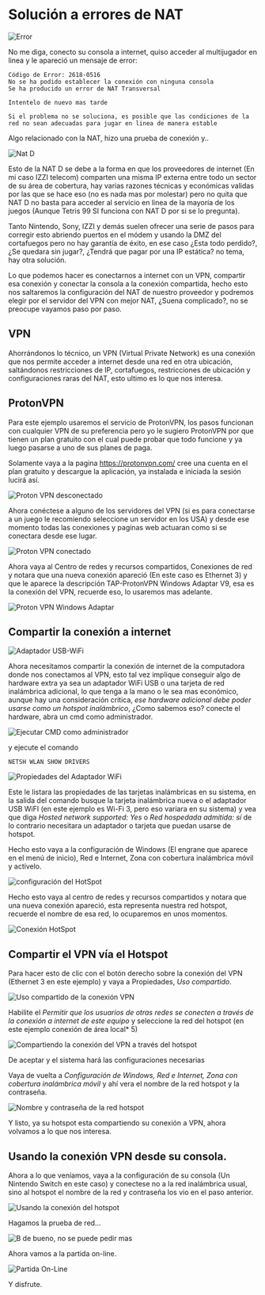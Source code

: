 # Solución a errores de NAT
![Error](img/01_error.jpg "Error de conexión")

No me diga, conecto su consola a internet, quiso acceder al multijugador en linea y le apareció un mensaje de error:

```
Código de Error: 2618-0516
No se ha podido establecer la conexión con ninguna consola
Se ha producido un error de NAT Transversal

Intentelo de nuevo mas tarde

Si el problema no se soluciona, es posible que las condiciones de la red no sean adecuadas para jugar en linea de manera estable
```

Algo relacionado con la NAT, hizo una prueba de conexión y..

![Nat D](img/02_nat_D.jpg "Hello Darkness my old friend")

Esto de la NAT D se debe a la forma en que los proveedores de internet (En mi caso IZZI telecom) comparten una misma IP externa entre todo un sector de su área de cobertura, hay varias razones técnicas y económicas validas por las que se hace eso (no es nada mas por molestar) pero no quita que NAT D no basta para acceder al servicio en linea de la mayoría de los juegos (Aunque Tetris 99 SI funciona con NAT D por si se lo pregunta).

Tanto Nintendo, Sony, IZZI y demás suelen ofrecer una serie de pasos para corregir esto abriendo puertos en el módem y usando la DMZ del cortafuegos pero no hay garantía de éxito, en ese caso ¿Esta todo perdido?, ¿Se quedara sin jugar?, ¿Tendrá que pagar por una IP estática? no tema, hay otra solución.

Lo que podemos hacer es conectarnos a internet con un VPN, compartir esa conexión y conectar la consola a la conexión compartida, hecho esto nos saltaremos la configuración del NAT de nuestro proveedor y podremos elegir por el servidor del VPN con mejor NAT, ¿Suena complicado?, no se preocupe vayamos paso por paso.

## VPN
Ahorrándonos lo técnico, un VPN (Virtual Private Network) es una conexión que nos permite acceder a internet desde una red en otra ubicación, saltándonos restricciones de IP, cortafuegos, restricciones de ubicación y configuraciones raras del NAT, esto ultimo es lo que nos interesa.

## ProtonVPN
Para este ejemplo usaremos el servicio de ProtonVPN, los pasos funcionan con cualquier VPN de su preferencia pero yo le sugiero ProtonVPN por que tienen un plan gratuito con el cual puede probar que todo funcione y ya luego pasarse a uno de sus planes de paga.

Solamente vaya a la pagina https://protonvpn.com/ cree una cuenta en el plan gratuito y descargue la aplicación, ya instalada e iniciada la sesión lucirá así.

![Proton VPN desconectado](img/03_protonVPN_desconectado.png "Proton VPN desconectado")

Ahora conéctese a alguno de los servidores del VPN (si es para conectarse a un juego le recomiendo seleccione un servidor en los USA) y desde ese momento todas las conexiones y paginas web actuaran como si se conectara desde ese lugar.

![Proton VPN conectado](img/04_protonVPN_online.png "Proton VPN conectado")

Ahora vaya al Centro de redes y recursos compartidos, Conexiones de red y notara que una nueva conexión apareció (En este caso es Ethernet 3) y que le aparece la descripción TAP-ProtonVPN Windows Adaptar V9, esa es la conexión del VPN, recuerde eso, lo usaremos mas adelante.

![Proton VPN Windows Adaptar](img/05_protonVPN_windows_adaptar.png "Proton VPN Windows Adaptar")

## Compartir la conexión a internet
![Adaptador USB-WiFi](img/06_adaptador_WiFi.jpg "Adaptador USB-WiFi")

Ahora necesitamos compartir la conexión de internet de la computadora donde nos conectamos al VPN, esto tal vez implique conseguir algo de hardware extra ya sea un adaptador WiFi USB o una tarjeta de red inalámbrica adicional, lo que tenga a la mano o le sea mas económico, aunque hay una consideración critica, *ese hardware adicional debe poder usarse como un hotspot inalámbrico*, ¿Como sabemos eso? conecte el hardware, abra un cmd como administrador.

![Ejecutar CMD como administrador](img/07_cmd_admin.png "Ejecutar CMD como administrador")

y ejecute el comando

```
NETSH WLAN SHOW DRIVERS
```

![Propiedades del Adaptador WiFi](img/08_propiedades_adaptador_wifi.png "Propiedades del Adaptador WiFi")

Este le listara las propiedades de las tarjetas inalámbricas en su sistema, en la salida del comando busque la tarjeta inalámbrica nueva o el adaptador USB WiFI (en este ejemplo es Wi-Fi 3, pero eso variara en su sistema) y vea que diga *Hosted network supported: Yes* o *Red hospedada admitida: sí* de lo contrario necesitara un adaptador o tarjeta que puedan usarse de hotspot.

Hecho esto vaya a la configuración de Windows (El engrane que aparece en el menú de inicio), Red e Internet, Zona con cobertura inalámbrica móvil y actívelo.

![configuración del HotSpot](img/09_hotspot.png "Configuración del HotSpot")

Hecho esto vaya al centro de redes y recursos compartidos y notara que una nueva conexión apareció, esta representa nuestra red hotspot, recuerde el nombre de esa red, lo ocuparemos en unos momentos.

![Conexión HotSpot](img/10_conexion-del_hotspot.png "Conexión del HotSpot")

## Compartir el VPN vía el Hotspot

Para hacer esto de clic con el botón derecho sobre la conexión del VPN (Ethernet 3 en este ejemplo) y vaya a Propiedades, *Uso compartido*.

![Uso compartido de la conexión VPN](img/11_uso_compartido_vpn.png "Uso compartido de la conexión VPN")

Habilite el *Permitir que los usuarios de otras redes se conecten a través de la conexión a internet de este equipo* y seleccione la red del hotspot (en este ejemplo conexión de área local* 5)

![Compartiendo la conexión del VPN a través del hotspot](img/12_usando_hotspot_para_vpn.png "Compartiendo la conexión del VPN a través del hotspot")

De aceptar y el sistema hará las configuraciones necesarias

Vaya de vuelta a *Configuración de Windows, Red e Internet, Zona con cobertura inalámbrica móvil* y ahí vera el nombre de la red hotspot y la contraseña.

![Nombre y contraseña de la red hotspot](img/13_nombre_red_hostpo.png "Nombre y contraseña de la red hotspot")

Y listo, ya su hotspot esta compartiendo su conexión a VPN, ahora volvamos a lo que nos interesa.

## Usando la conexión VPN desde su consola.

Ahora a lo que veníamos, vaya a la configuración de su consola (Un Nintendo Switch en este caso) y conectese no a la red inalámbrica usual, sino al hotspot el nombre de la red y contraseña los vio en el paso anterior.

![Usando la conexión del hotspot](img/14_red_vpn.jpg "Usando la conexión del hotspot")

Hagamos la prueba de red…

![B de bueno, no se puede pedir mas](img/15_nat_B.jpg "B de bueno, no se puede pedir mas")

Ahora vamos a la partida on-line.

![Partida On-Line](img/16_on-line.jpg "Partida On-Line")

Y disfrute.
